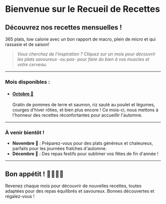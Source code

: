 # Bienvenue sur le Recueil de Recettes

## Découvrez nos recettes mensuelles !

365 plats, low calorie avec un bon rapport de macro, plein de micro et qui rassasie et de saison!

> *Vous cherchez de l'inspiration ? Cliquez sur un mois pour découvrir les plats savoureux -ou pas- pour faire du bien à vos muscles et votre cerveau.*

---

### Mois disponibles :

- #### [Octobre 🍁](./month/octobre.html)
  Gratin de pommes de terre et saumon, riz sauté au poulet et légumes, courges d'hiver rôties, et bien plus encore ! Ce mois-ci, nous mettons à l'honneur des recettes réconfortantes pour accueillir l'automne.

---

### À venir bientôt !

- **Novembre 🍂** : Préparez-vous pour des plats généreux et chaleureux, parfaits pour les journées fraîches d'automne.
- **Décembre 🎄** : Des repas festifs pour sublimer vos fêtes de fin d'année !

---

## Bon appétit ! 👩‍🍳👨‍🍳

Revenez chaque mois pour découvrir de nouvelles recettes, toutes adaptées pour des repas équilibrés et savoureux. Bonnes découvertes et régalez-vous !
